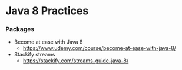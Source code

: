 # Java 8 Practices

### Packages

- Become at ease with Java 8
    - https://www.udemy.com/course/become-at-ease-with-java-8/
- Stackify streams
    - https://stackify.com/streams-guide-java-8/

